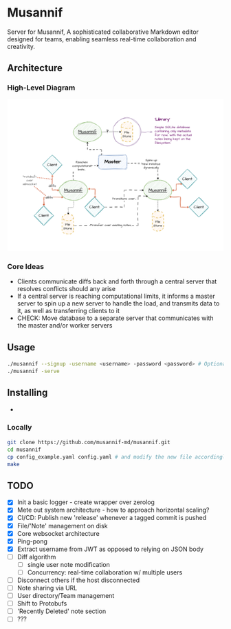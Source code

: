 # Musannif

Server for Musannif, A sophisticated collaborative Markdown editor designed for teams, enabling seamless real-time collaboration and creativity.

## Architecture

### High-Level Diagram

![system-architecture-diagram](.github/assets/system-architecture.drawio.png)

### Core Ideas

- Clients communicate diffs back and forth through a central server that resolves conflicts should any arise
- If a central server is reaching computational limits, it informs a master server to spin up a new server to handle the load, and transmits data to it, as well as transferring clients to it
- CHECK: Move database to a separate server that communicates with the master and/or worker servers

## Usage

```bash
./musannif --signup -username <username> -password <password> # Optional
./musannif -serve
```

## Installing

- 

### Locally

```bash
git clone https://github.com/musannif-md/musannif.git
cd musannif
cp config_example.yaml config.yaml # and modify the new file accordingly
make
```

## TODO

- [x] Init a basic logger - create wrapper over zerolog
- [x] Mete out system architecture - how to approach horizontal scaling?
- [x] CI/CD: Publish new 'release' whenever a tagged commit is pushed
- [x] File/'Note' management on disk
- [x] Core websocket architecture
- [x] Ping-pong
- [x] Extract username from JWT as opposed to relying on JSON body
- [ ] Diff algorithm
    - [ ] single user note modification
    - [ ] Concurrency: real-time collaboration w/ multiple users
- [ ] Disconnect others if the host disconnected
- [ ] Note sharing via URL
- [ ] User directory/Team management
- [ ] Shift to Protobufs
- [ ] 'Recently Deleted' note section
- [ ] ???
